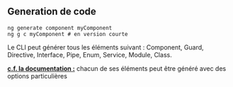 ## Generation de code

```
ng generate component myComponent
ng g c myComponent # en version courte
```

Le CLI peut générer tous les éléments suivant :
Component, Guard, Directive, Interface, Pipe, Enum, Service, Module, Class.

[**c.f. la documentation :**](https://github.com/angular/angular-cli/tree/master/docs/documentation/generate) chacun de ses éléments peut être généré avec des options particulières